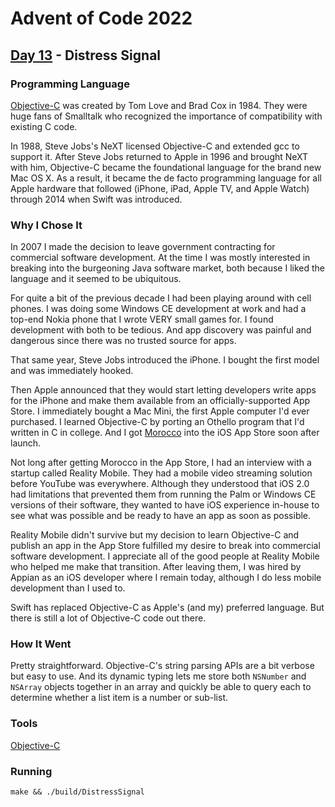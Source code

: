 # Advent of Code 2022
## [Day 13](https://adventofcode.com/2022/day/13) - Distress Signal

### Programming Language 

[Objective-C](https://en.wikipedia.org/wiki/Objective-C) was created by Tom Love and Brad Cox in 1984.
They were huge fans of Smalltalk who recognized the importance of compatibility with existing C code.

In 1988, Steve Jobs's NeXT licensed Objective-C and extended gcc to support it.
After Steve Jobs returned to Apple in 1996 and brought NeXT with him, Objective-C became the foundational language for the brand new Mac OS X.
As a result, it became the de facto programming language for all Apple hardware that followed (iPhone, iPad, Apple TV, and Apple Watch) through 2014 when Swift was introduced.

### Why I Chose It

In 2007 I made the decision to leave government contracting for commercial software development.
At the time I was mostly interested in breaking into the burgeoning Java software market, both because I liked the language and it seemed to be ubiquitous.

For quite a bit of the previous decade I had been playing around with cell phones.
I was doing some Windows CE development at work and had a top-end Nokia phone that I wrote VERY small games for.
I found development with both to be tedious.
And app discovery was painful and dangerous since there was no trusted source for apps.

That same year, Steve Jobs introduced the iPhone.
I bought the first model and was immediately hooked.

Then Apple announced that they would start letting developers write apps for the iPhone and make them available from an officially-supported App Store.
I immediately bought a Mac Mini, the first Apple computer I'd ever purchased.
I learned Objective-C by porting an Othello program that I'd written in C in college.
And I got [Morocco](https://apps.apple.com/us/app/morocco/id284946595) into the iOS App Store soon after launch.

Not long after getting Morocco in the App Store, I had an interview with a startup called Reality Mobile.
They had a mobile video streaming solution before YouTube was everywhere.
Although they understood that iOS 2.0 had limitations that prevented them from running the Palm or Windows CE versions of their software, they wanted to have iOS experience in-house to see what was possible and be ready to have an app as soon as possible.

Reality Mobile didn't survive but my decision to learn Objective-C and publish an app in the App Store fulfilled my desire to break into commercial software development.
I appreciate all of the good people at Reality Mobile who helped me make that transition.
After leaving them, I was hired by Appian as an iOS developer where I remain today, although I do less mobile development than I used to.

Swift has replaced Objective-C as Apple's (and my) preferred language.
But there is still a lot of Objective-C code out there.

### How It Went

Pretty straightforward.
Objective-C's string parsing APIs are a bit verbose but easy to use.
And its dynamic typing lets me store both `NSNumber` and `NSArray` objects together in an array and quickly be able to query each to determine whether a list item is a number or sub-list.

### Tools

[Objective-C](https://developer.apple.com/library/archive/documentation/Cocoa/Conceptual/ProgrammingWithObjectiveC/Introduction/Introduction.html)

### Running

```
make && ./build/DistressSignal
```
